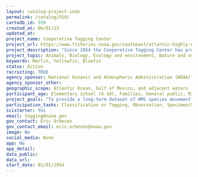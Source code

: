 ```yaml
---
layout: catalog-project-indv
permalink: /catalog/559/
cartodb_id: 559
created_at: 06/01/23
updated_at: 
project_name: Cooperative Tagging Center
project_url: https://www.fisheries.noaa.gov/southeast/atlantic-highly-migratory-species/cooperative-tagging-program
project_description: "Since 1954 the Cooperative Tagging Center has provided free conventional tags to anglers to deploy on Billfish and Tuna species.  The data from this program has been used in the international stock assessments of these Highly Migratory Species." 
project_topic: Animals, Biology, Ecology and environment, Nature and outdoors, Ocean/water and marine
keywords: Marlin, Yellowfin, Bluefin
status: Active
recruiting: TRUE
agency_sponsor: National Oceanic and Atmospheric Administration (NOAA)
agency_sponsor_other: 
geographic_scope: Atlantic Ocean, Gulf of Mexico, and adjacent waters
participant_age: Elementary school (6-10), Families, General public, Middle school (11-13), Targeted group, Youth/teen (up to 17), Fishermen
project_goals: "To provide a long-term dataset of HMS species movement and distributions for use in stock assessments."
participation_tasks: Classification or Tagging, Observation, Specimen/Sample Collection
scistarter: Yes
email: tagging@noaa.gov
gov_contact: Eric Orbesen
gov_contact_email: eric.orbesen@noaa.gov
image: No
social_media: None
app: No
app_detail: 
data_public: 
data_url: 
start_date: 01/01/1954
---
```

